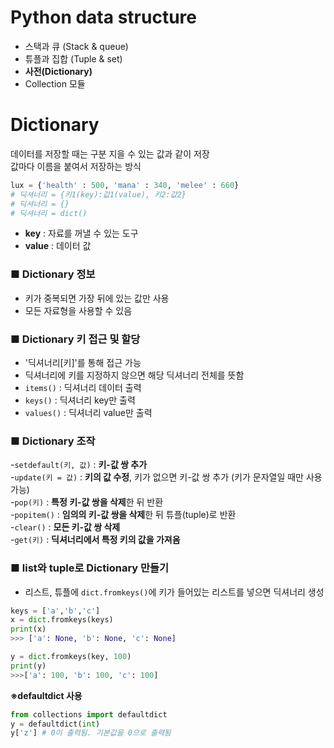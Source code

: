 # Python data structure
- 스택과 큐 (Stack & queue)
- 튜플과 집합 (Tuple & set)
- **사전(Dictionary)**
- Collection 모듈

# Dictionary
데이터를 저장할 때는 구분 지을 수 있는 값과 같이 저장<br>
값마다 이름을 붙여서 저장하는 방식<br>
```python
lux = {'health' : 500, 'mana' : 340, 'melee' : 660}
# 딕셔너리 = {키1(key):값1(value), 키2:값2}
# 딕셔너리 = {}
# 딕셔너리 = dict()
```
- **key** : 자료를 꺼낼 수 있는 도구
- **value** : 데이터 값

### ■ Dictionary 정보
- 키가 중복되면 가장 뒤에 있는 값만 사용
- 모든 자료형을 사용할 수 있음

### ■ Dictionary 키 접근 및 할당
- '딕셔너리[키]'를 통해 접근 가능
- 딕셔너리에 키를 지정하지 않으면 해당 딕셔너리 전체를 뜻함
- ```items()``` : 딕셔너리 데이터 출력
- ```keys()``` : 딕셔너리 key만 출력
- ```values()``` : 딕셔너리 value만 출력

### ■ Dictionary 조작
-```setdefault(키, 값)``` : **키-값 쌍 추가**<br>
-```update(키 = 값)``` : **키의 값 수정**, 키가 없으면 키-값 쌍 추가 (키가 문자열일 때만 사용 가능)<br>
-```pop(키)``` : **특정 키-값 쌍을 삭제**한 뒤 반환<br>
-```popitem()``` : **임의의 키-값 쌍을 삭제**한 뒤 튜플(tuple)로 반환 <br>
-```clear()``` : **모든 키-값 쌍 삭제**<br>
-```get(키)``` : **딕셔너리에서 특정 키의 값을 가져옴**

### ■ list와 tuple로 Dictionary 만들기
- 리스트, 튜플에 ```dict.fromkeys()```에 키가 들어있는 리스트를 넣으면 딕셔너리 생성
```python
keys = ['a','b','c']
x = dict.fromkeys(keys)
print(x)
>>> ['a': None, 'b': None, 'c': None]

y = dict.fromkeys(key, 100)
print(y)
>>>['a': 100, 'b': 100, 'c': 100]
```
**※defaultdict 사용**
```python
from collections import defaultdict 
y = defaultdict(int)
y['z'] # 0이 출력됨. 기본값을 0으로 출력됨 
```
